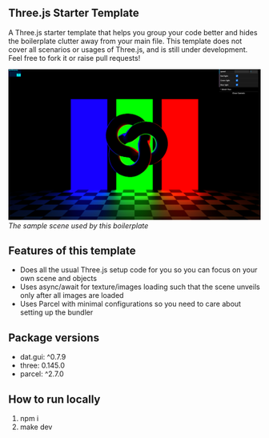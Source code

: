 ## Three.js Starter Template

A Three.js starter template that helps you group your code better and hides the boilerplate clutter away from your main file.
This template does not cover all scenarios or usages of Three.js, and is still under development. Feel free to fork it or raise pull requests!

![Repo cover image](repo-cover.png?raw=true)
*The sample scene used by this boilerplate*

## Features of this template

- Does all the usual Three.js setup code for you so you can focus on your own scene and objects
- Uses async/await for texture/images loading such that the scene unveils only after all images are loaded
- Uses Parcel with minimal configurations so you need to care about setting up the bundler

## Package versions

- dat.gui: ^0.7.9
- three: 0.145.0
- parcel: ^2.7.0

## How to run locally

1. npm i
2. make dev
